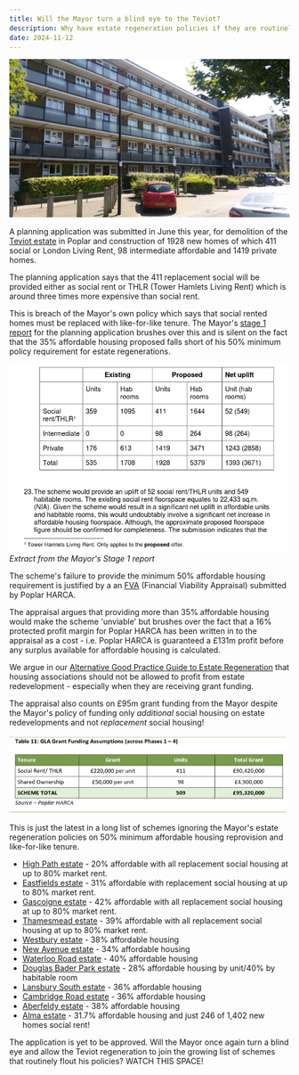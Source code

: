 ```yaml
---
title: Will the Mayor turn a blind eye to the Teviot?
description: Why have estate regeneration policies if they are routinely ignored?
date: 2024-11-12
---
```

![Teviot estate image](../estates/src/images/te4.jpg)

A planning application was submitted in June this year, for demolition of the [Teviot estate](estates/teviot) in Poplar and construction of 1928 new homes of which 411 social or London Living Rent, 98 intermediate affordable and 1419 private homes.

The planning application says that the 411 replacement social will be provided either as social rent or THLR (Tower Hamlets Living Rent) which is around three times more expensive than social rent.

This is breach of the Mayor's own policy which says that social rented homes must be replaced with like-for-like tenure. The Mayor's [stage 1 report](https://development.towerhamlets.gov.uk/online-applications/files/844BA29DA92775EF861EA51FC8D34223/pdf/PA_24_00922_A1-GLA_STAGE_1_REPORT-2102510.pdf) for the planning application brushes over this and is silent on the fact that the 35% affordable housing proposed falls short of his 50% minimum policy requirement for estate regenerations.

![teviot tenure mix image](../estates/src/images/teviotmix.png)*Extract from the Mayor's Stage 1 report*

The scheme's failure to provide the minimum 50% affordable housing requirement is justified by a an [FVA](../estates/src/images/teviotfva.pdf) (Financial Viability Appraisal) submitted by Poplar HARCA. 

The appraisal argues that providing more than 35% affordable housing would make the scheme 'unviable' but brushes over the fact that a 16% protected profit margin for Poplar HARCA has been written in to the appraisal as a cost - i.e. Poplar HARCA is guaranteed a £131m profit before any surplus available for affordable housing is calculated.

We argue in our [Alternative Good Practice Guide to Estate Regeneration](img/alternative-good-practice-guide-to-estate-regeneration.pdf) that housing associations should not be allowed to profit from estate redevelopment - especially when they are receiving grant funding.

The appraisal also counts on £95m grant funding from the Mayor despite the Mayor's policy of funding only *additional* social housing on estate redevelopments and not *replacement* social housing!

![Extract from the FVA appraisal](../estates/src/images/teviotgrant.png)

This is just the latest in a long list of schemes ignoring the Mayor's estate regeneration policies on 50% minimum affordable housing reprovision and like-for-like tenure.

* [High Path estate](https://www.estatewatch.london/estates/highpath/) - 20% affordable with all replacement social housing at up to 80% market rent.
* [Eastfields estate](https://www.estatewatch.london/estates/eastfields/) - 31% affordable with replacement social housing at up to 80% market rent.
* [Gascoigne estate](https://www.estatewatch.london/estates/gascoigne/) - 42% affordable with all replacement social housing at up to 80% market rent.
* [Thamesmead estate](https://www.estatewatch.london/estates/thamesmeadsouth/) - 39% affordable with all replacement social housing at up to 80% market rent.
* [Westbury estate](https://www.estatewatch.london/estates/westbury/) - 38% affordable housing
* [New Avenue estate](https://www.estatewatch.london/estates/newavenue/) - 34% affordable housing
* [Waterloo Road estate](https://www.estatewatch.london/estates/waterlooroad/) - 40% affordable housing
* [Douglas Bader Park estate](https://www.estatewatch.london/estates/douglasbaderpark/) - 28% affordable housing by unit/40% by habitable room
* [Lansbury South estate](https://www.estatewatch.london/estates/lansbury/) - 36% affordable housing
* [Cambridge Road estate](https://www.estatewatch.london/estates/cambridgeroad/) - 36% affordable housing
* [Aberfeldy estate](/estates/aberfeldy/) - 38% affordable housing
* [Alma estate](estates/almaestate/) - 31.7% affordable housing and just 246 of 1,402 new homes social rent!

The application is yet to be approved. Will the Mayor once again turn a blind eye and allow the Teviot regeneration to join the growing list of schemes that routinely flout his policies? WATCH THIS SPACE!
